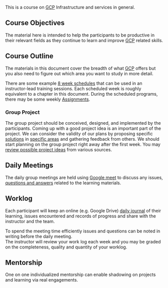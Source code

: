 
This is a  course on [GCP](Introduction) Infrastructure and services in general.  


## Course Objectives

The material here is intended to help the participants to be productive  in their relevant fields as they continue to learn and improve [GCP](https://en.wikipedia.org/wiki/Google_Cloud_Platform) related skills.

## Course Outline

The materials in this document  cover the breadth of what [GCP](https://cloud.google.com/) offers but you also need to figure out which area you want to study in more detail. 

There are some example [8 week schedules](Schedules) that can be used in an instructor-lead training sessions. Each scheduled week is roughly equivalent to a chapter in this document. During the scheduled programs, there may be some weekly [Assignments](Assignments).


### Group Project

The group project should be conceived, designed, and implemented by the participants.  Coming up with a good project idea is an important part of the project.  We can consider the validity of our plans by proposing specific [solutions]( https://cloud.google.com/solutions  ) in  [specific areas](https://cloud.google.com/architecture) and gathering feedback from others. We should start planning on the group project right away after the first week.  You may [review possible project ideas](Projects) from various sources.

## Daily Meetings

The daily group meetings are held using [Google meet](https://meet.google.com/) to discuss any issues, [questions and answers](https://lincs.ed.gov/sites/default/files/12_TEAL_Deeper_Learning_Qs_complete_5_1_0.pdf) related to the learning materials.  

## Worklog

Each participant will keep an online (e.g. Google Drive)  [daily journal](https://friday.app/p/work-journaling) of their learning, issues encountered and records of progress and share with the instructor and the team.

To spend the meeting time efficiently issues and questions can be noted in writing before the daily meeting.  
The instructor will review your work log each week and you may be graded on the completeness, quality and quantity of your worklog.

## Mentorship

One on one individualized mentorship can enable shadowing on projects and learning via real engagements.

